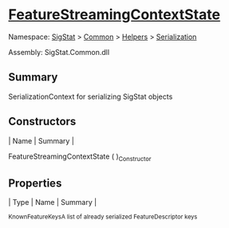 # [FeatureStreamingContextState](./FeatureStreamingContextState.md)

Namespace: [SigStat]() > [Common](./../../README.md) > [Helpers](./../README.md) > [Serialization](./README.md)

Assembly: SigStat.Common.dll

## Summary
SerializationContext for serializing SigStat objects

## Constructors

| Name | Summary | 

FeatureStreamingContextState (  )<sub>Constructor</sub>


## Properties

| Type | Name | Summary | 

<sub>KnownFeatureKeys</sub><sub>A list of already serialized FeatureDescriptor keys</sub>


